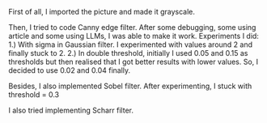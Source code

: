 First of all, I imported the picture and made it grayscale.

Then, I tried to code Canny edge filter. After some debugging, some using article and some using LLMs, I was able to make it work.
Experiments I did:
1.) With sigma in Gaussian filter. I experimented with values around 2 and finally stuck to 2.
2.) In double threshold, initially I used 0.05 and 0.15 as thresholds but then realised that I got better results with lower values. So, I decided to use 0.02 and 0.04 finally.

Besides, I also implemented Sobel filter. After experimenting, I stuck with threshold = 0.3

I also tried implementing Scharr filter.
